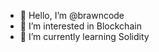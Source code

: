 - 👋 Hello, I’m @brawncode
- 👀 I’m interested in Blockchain
- 🌱 I’m currently learning Solidity

<!---
brawncode/brawncode is a ✨ special ✨ repository because its `README.md` (this file) appears on your GitHub profile.
You can click the Preview link to take a look at your changes.
--->
